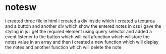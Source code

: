 # notesw
i created three file in html i created a div inside which i created a textarea and a button and another div which show the entered notes in css i gave the styling in js i get the required element using query selector and added a event listener to the button which will call afunction which willstore the notes value in an array and then i created a new function which will display the notes and another function which will delete the note  

